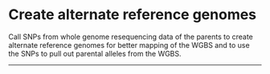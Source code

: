 # Create alternate reference genomes

Call SNPs from whole genome resequencing data of the parents to create alternate reference genomes for better mapping of the WGBS and to use the SNPs to pull out parental alleles from the WGBS. 

---
